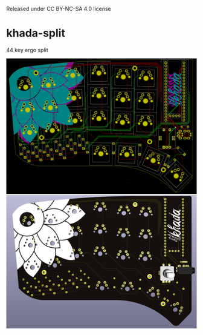 Released under CC BY-NC-SA 4.0 license

# khada-split
44 key ergo split

![KiCad PCB](assets/khada-pcb.png?raw=true "KiCad PCB")
![3D Render of PCB](assets/khada-render.png?raw=true "3D render of PCB")



